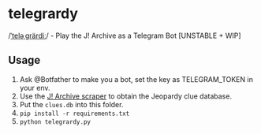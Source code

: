 # telegrardy
/[ˈteləˌɡrärdiː](http://ipa-reader.xyz/)/ - Play the J! Archive as a Telegram Bot [UNSTABLE + WIP]

## Usage
1. Ask @Botfather to make you a bot, set the key as TELEGRAM_TOKEN in your env.
2. Use the [J! Archive scraper](https://github.com/nikhiljha/jeopardy-parser) to obtain the Jeopardy clue database.
3. Put the `clues.db` into this folder.
4. `pip install -r requirements.txt`
5. `python telegrardy.py`

